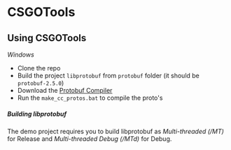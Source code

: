 # CSGOTools


## Using CSGOTools
*Windows*

* Clone the repo
* Build the project `libprotobuf` from `protobuf` folder (it should be `protobuf-2.5.0`)
* Download the [Protobuf Compiler](https://github.com/google/protobuf/releases/download/v2.5.0/protoc-2.5.0-win32.zip)
* Run the `make_cc_protos.bat` to compile the proto's

##### Building libprotobuf
The demo project requires you to build libprotobuf as *Multi-threaded (/MT)* for Release 
and *Multi-threaded Debug (/MTd)* for Debug.